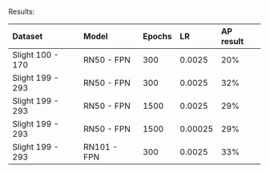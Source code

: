 Results:

 | Dataset  | Model  | Epochs | LR | AP result | 
 | :--- | :--- | :--- | :--- | :--- |
 | Slight 100 - 170 | RN50 - FPN | 300 | 0.0025 | 20% |
 | Slight 199 - 293 | RN50 - FPN | 300 | 0.0025 | 32% |
 | Slight 199 - 293 | RN50 - FPN | 1500 | 0.0025 | 29% |
 | Slight 199 - 293 | RN50 - FPN | 1500 | 0.00025 | 29% |
 | Slight 199 - 293 | RN101 - FPN | 300 | 0.0025 | 33% |

